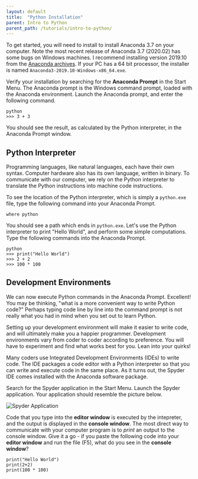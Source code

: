 ```yaml
---
layout: default
title:  "Python Installation"
parent: Intro to Python
parent_path: /tutorials/intro-to-python/
---
```

To get started, you will need to install to install Anaconda 3.7 on your computer. Note the most recent release of Anaconda 3.7 (2020.02) has some bugs on Windows machines. I recommend installing version 2019.10 from the [Anaconda archives](https://repo.anaconda.com/archive/). If your PC has a 64 bit processor, the installer is named `Anaconda3-2019.10-Windows-x86_64.exe`.

Verify your installation by searching for the **Anaconda Prompt** in the Start Menu. The Anaconda prompt is the Windows command prompt, loaded with the Anaconda environment. Launch the Anaconda prompt, and enter the following command.

```
python
>>> 3 + 3
```

You should see the result, as calculated by the Python interpreter, in the Anaconda Prompt window.


## Python Interpreter

Programming languages, like natural languages, each have their own syntax. Computer hardware also has its own language, written in binary. To communicate with our computer, we rely on the Python interpreter to translate the Python instructions into machine code instructions.

To see the location of the Python interpreter, which is simply a `python.exe` file, type the following command into your Anaconda Prompt.

```
where python
```

You should see a path which ends in `python.exe`. Let's use the Python interpreter to print "Hello World", and perform some simple computations. Type the following commands into the Anaconda Prompt.

```
python
>>> print("Hello World")
>>> 2 + 2
>>> 100 * 100
```

## Development Environments

We can now execute Python commands in the Anaconda Prompt. Excellent! You may be thinking, "what is a more convenient way to write Python code?" Perhaps typing code line by line into the command prompt is not really what you had in mind when you set out to learn Python.

Setting up your development environment will make it easier to write code, and will ultimately make you a happier programmer. Development environments vary from coder to coder according to preference. You will have to experiment and find what works best for you. Lean into your quirks!

Many coders use Integrated Development Environments (IDEs) to write code. The IDE packages a code editor with a Python interpreter so that you can write and execute code in the same place. As it turns out, the Spyder IDE comes installed with the Anaconda software package.

Search for the Spyder application in the Start Menu. Launch the Spyder application. Your application should resemble the picture below.

![Spyder Application](https://github.com/bdjohnson529/Intro-To-Python/blob/master/src/images/spyder.png "Spyder Application")

Code that you type into the **editor window** is executed by the intepreter, and the output is displayed in the **console window**. The most direct way to communicate with your computer program is to *print* an output to the console window. Give it a go - if you paste the following code into your **editor window** and run the file (F5), what do you see in the **console window**?

```
print("Hello World")
print(2+2)
print(100 * 100)
```